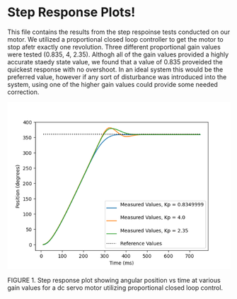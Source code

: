 # Step Response Plots!

This file contains the results from the step respoinse tests conducted on our motor. We utilized a proportional closed loop controller to get the motor to stop afetr exactly one revolution. Three different proportional gain values were tested (0.835, 4, 2.35). Althogh all of the gain values provided a highly accurate staedy state value, we found that a value of 0.835 proveided the quickest response with no overshoot. In an ideal system this would be the preferred value, however if any sort of disturbance was introduced into the system, using one of the higher gain values could provide some needed correction.

![This graph contains step responses](https://github.com/cvsantan/Lab-2/blob/main/stepResponse.png)

FIGURE 1. Step response plot showing angular position vs time at various gain values for a dc servo motor utilizing proportional closed loop control.
